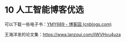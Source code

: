 # 10 人工智能博客优选

可以下载一些电子书：[YMY689 - 博客园 (cnblogs.com)](https://www.cnblogs.com/johngo/)

王海洋发的论文集：https://wwa.lanzoui.com/iIWVHvu4uza
